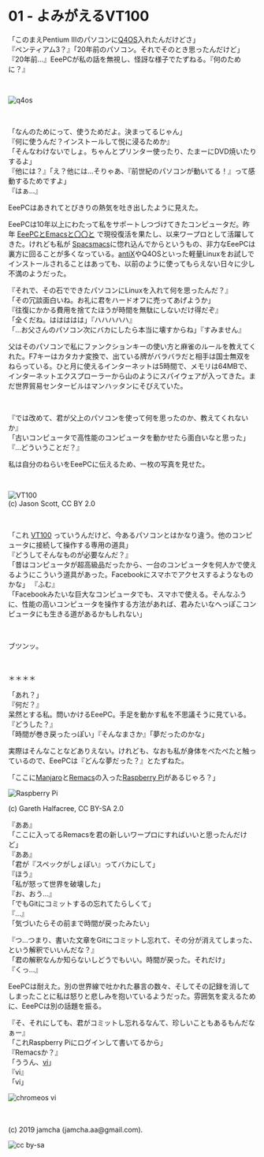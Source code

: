 

# 01 - よみがえるVT100

「このまえPentium IIIのパソコンに[Q4OS](https://q4os.org/)入れたんだけどさ」  
『ペンティアム3？』「20年前のパソコン。それでそのとき思ったんだけど」  
『20年前…』EeePCが私の話を無視し、怪訝な様子でたずねる。『何のために？』  

<br>

![q4os](https://rawcdn.githack.com/jamcha-aa/cloudready-VT/d623c3d7fe60b01383a742afc5c7b5646f0777db/article/img/p3.png)

<br>

「なんのためにって、使うためだよ。決まってるじゃん」  
『何に使うんだ？インストールして悦に浸るためか』  
「そんなわけないでしょ。ちゃんとプリンター使ったり、たまーにDVD焼いたりするよ」  
『他には？』「え？他には…そりゃあ、『前世紀のパソコンが動いてる！』って感動するためですよ」  
『はぁ…』

EeePCはあきれてとびきりの熱気を吐き出したように見えた。

EeePCは10年以上にわたって私をサポートしつづけてきたコンピュータだ。昨年 [EeePCとEmacsと〇〇と](https://jamcha-aa.github.io/EeePC/) で現役復活を果たし、以来ワープロとして活躍してきた。けれども私が [Spacsmacs](http://spacemacs.org/)に惚れ込んでからというもの、非力なEeePCは裏方に回ることが多くなっている。[antiX](https://antixlinux.com/)やQ4OSといった軽量Linuxをお試しでインストールされることはあっても、以前のように使ってもらえない日々に少し不満のようだった。

『それで、その石でできたパソコンにLinuxを入れて何を思ったんだ？』  
「その冗談面白いね。お礼に君をハードオフに売ってあげようか」  
『往復にかかる費用を捨てたほうが時間を無駄にしないだけ得だぞ』  
「全くだね。ははははは」『ハハハハハ』  
「…お父さんのパソコン次にバカにしたら本当に壊すからね」『すみません』

父はそのパソコンで私にファンクションキーの使い方と麻雀のルールを教えてくれた。F7キーはカタカナ変換で、出ている牌がバラバラだと相手は国士無双をねらっている。ひと月に使えるインターネットは5時間で、メモリは64MBで、インターネットエクスプローラーから山のようにスパイウェアが入ってきた。まだ世界貿易センタービルはマンハッタンにそびえていた。

<br>

『では改めて、君が父上のパソコンを使って何を思ったのか、教えてくれないか』  
「古いコンピュータで高性能のコンピュータを動かせたら面白いなと思った」  
『…どういうことだ？』

私は自分のねらいをEeePCに伝えるため、一枚の写真を見せた。

<br>

![VT100](https://upload.wikimedia.org/wikipedia/commons/9/99/DEC_VT100_terminal.jpg)  
(c) Jason Scott, CC BY 2.0

<br>

「これ [VT100](https://ja.wikipedia.org/wiki/VT100) っていうんだけど、今あるパソコンとはかなり違う。他のコンピュータに接続して操作する専用の道具」  
『どうしてそんなものが必要なんだ？』  
「昔はコンピュータが超高級品だったから、一台のコンピュータを何人かで使えるようにこういう道具があった。Facebookにスマホでアクセスするようなものかな」
『ふむ』  
「Facebookみたいな巨大なコンピュータでも、スマホで使える。そんなふうに、性能の高いコンピュータを操作する方法があれば、君みたいなへっぽこコンピュータにも生きる道があるかもしれない」  

<br>

ブツンッ。

<br>

＊＊＊＊

「あれ？」  
『何だ？』  
呆然とする私。問いかけるEeePC。手足を動かす私を不思議そうに見ている。『どうした？』  
「時間が巻き戻ったっぽい」『そんなまさか』「夢だったのかな」

実際はそんなことなどありえない。けれども、なおも私が身体をぺたぺたと触っているので、EeePCは『どんな夢だった？』とたずねた。

「ここに[Manjaro](https://manjaro.org)と[Remacs](https://github.com/remacs/remacs)の入った[Raspberry Pi](https://www.raspberrypi.org/)があるじゃろ？」

![Raspberry Pi](https://upload.wikimedia.org/wikipedia/commons/b/b8/Raspberry_Pi_3_B%2B_%2839906370335%29.png)

(c) Gareth Halfacree, CC BY-SA 2.0

『ああ』  
「ここに入ってるRemacsを君の新しいワープロにすればいいと思ったんだけど」  
『ああ』  
「君が『スペックがしょぼい』ってバカにして」  
『ほう』  
「私が怒って世界を破壊した」  
『お、おう…』  
「でもGitにコミットするの忘れてたらしくて」  
『…』  
「気づいたらその前まで時間が戻ったみたい」  

『つ…つまり、書いた文章をGitにコミットし忘れて、その分が消えてしまった、という解釈でいいんだな？』  
「君の解釈なんか知らないしどうでもいい。時間が戻った。それだけ」  
『くっ…』

EeePCは耐えた。別の世界線で吐かれた暴言の数々、そしてその記録を消してしまったことに私は怒りと悲しみを抱いているようだった。雰囲気を変えるために、EeePCは別の話題を振る。

『そ、それにしても、君がコミットし忘れるなんて、珍しいこともあるもんだなぁー』  
「これRaspberry Piにログインして書いてるから」  
『Remacsか？』  
「ううん、[vi](http://ex-vi.sourceforge.net/)」  
『vi』  
「vi」

![chromeos vi](https://rawcdn.githack.com/jamcha-aa/cloudready-VT/22354719003932c497721f51046272e4641275d7/article/img/chromeos.png)

<br>
<br>
(c) 2019 jamcha (jamcha.aa@gmail.com).

![cc by-sa](https://i.creativecommons.org/l/by-sa/4.0/88x31.png)

